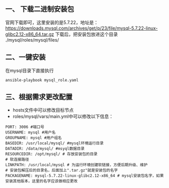 ## 一、 下载二进制安装包
官网下载即可，这里安装的是5.7.22，地址是：
https://downloads.mysql.com/archives/get/p/23/file/mysql-5.7.22-linux-glibc2.12-x86_64.tar.gz
下载后，把安装包放进这个目录
./mysql/roles/mysql/files/

## 二、一键安装
在mysql目录下直接执行
```
ansible-playbook mysql_role.yaml
```

## 三、根据需求更改配置
- hosts文件中可以修改目标节点
- roles/mysql/vars/main.yml中可以修改以下信息：
```
PORT: 3006 #端口号
USERNAME: mysql #用户名
GROUPNAME: mysql #用户组名
BASEDIR: /usr/local/mysql/ #mysql环境运行目录
DATADIR: /data/mysql/ #msyql数据目录
RESOURCEDIR: /opt/mysql/ # 存放安装包的目录
# 软连接路径
LINKPATH: /usr/local/mysql # 为运行环境创建软链接，方便后期升级、维护
# 安装包解压后的目录名，后面加上".tar.gz"就是安装包的名字
PACKAGENAME: mysql-5.7.22-linux-glibc2.12-x86_64 # mysql安装包名字，如果安装其他版本，这里的名字应该做相应更改
```
